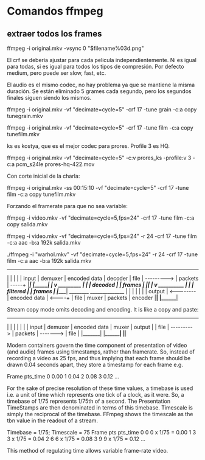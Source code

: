 # Comandos ffmpeg

## extraer todos los frames

ffmpeg -i original.mkv -vsync 0 "$filename%03d.png"

El crf se debería ajustar para cada pelicula independientemente. Ni es igual para todas, si es igual para todos los tipos de compresión. Por defecto medium, pero puede ser slow, fast, etc.

El audio es el mismo codec, no hay problema ya que se mantiene la misma duración. Se están eliminado 5 grames cada segundo, pero los segundos finales siguen siendo los mismos.

ffmpeg -i original.mkv -vf "decimate=cycle=5" -crf 17 -tune grain -c:a copy tunegrain.mkv

ffmpeg -i original.mkv -vf "decimate=cycle=5" -crf 17 -tune film -c:a copy tunefilm.mkv

ks es kostya, que es el mejor codec para prores. Profile 3 es HQ.

ffmpeg -i original.mkv -vf "decimate=cycle=5" -c:v prores_ks -profile:v 3 -c:a pcm_s24le prores-hq-422.mov

Con corte inicial de la charla:

ffmpeg -i original.mkv -ss 00:15:10 -vf "decimate=cycle=5" -crf 17 -tune film -c:a copy tunefilm.mkv

Forzando el framerate para que no sea variable:

ffmpeg -i video.mkv -vf "decimate=cycle=5,fps=24" -crf 17 -tune film -c:a copy salida.mkv

ffmpeg -i video.mkv -vf "decimate=cycle=5,fps=24" -r 24 -crf 17 -tune film -c:a aac -b:a 192k salida.mkv

./ffmpeg -i "warhol.mkv" -vf "decimate=cycle=5,fps=24" -r 24 -crf 17 -tune film -c:a aac -b:a 192k salida.mkv


 _______              ______________
|       |            |              |
| input |  demuxer   | encoded data |   decoder
| file  | ---------> | packets      | -----+
|_______|            |______________|      |
                                           v
                                       _________
                                      |         |
                                      | decoded |
                                      | frames  |
                                      |_________|
                                           |
                                           v
                                       __________
                                      |          |
                                      | filtered |
                                      | frames   |
                                      |__________|
 ________             ______________       |
|        |           |              |      |
| output | <-------- | encoded data | <----+
| file   |   muxer   | packets      |   encoder
|________|           |______________|


Stream copy mode omits decoding and encoding. It is like a copy and paste:

 _______              ______________            ________
|       |            |              |          |        |
| input |  demuxer   | encoded data |  muxer   | output |
| file  | ---------> | packets      | -------> | file   |
|_______|            |______________|          |________|





Modern containers govern the time component of presentation of video (and audio) frames using timestamps, rather than framerate. So, instead of recording a video as 25 fps, and thus implying that each frame should be drawn 0.04 seconds apart, they store a timestamp for each frame e.g.

 Frame      pts_time
   0          0.00
   1          0.04
   2          0.08
   3          0.12
   ...

For the sake of precise resolution of these time values, a timebase is used i.e. a unit of time which represents one tick of a clock, as it were. So, a timebase of 1/75 represents 1/75th of a second. The Presentation TimeStamps are then denominated in terms of this timebase. Timescale is simply the reciprocal of the timebase. FFmpeg shows the timescale as the tbn value in the readout of a stream.

Timebase = 1/75; Timescale = 75
 Frame        pts           pts_time
   0          0          0 x 1/75 = 0.00
   1          3          3 x 1/75 = 0.04 
   2          6          6 x 1/75 = 0.08
   3          9          9 x 1/75 = 0.12
   ...

This method of regulating time allows variable frame-rate video.


